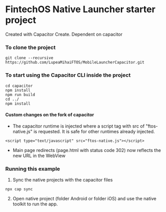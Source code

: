 # FintechOS Native Launcher starter project
Created with Capacitor Create. Dependent on capacitor
### To clone the project
```
git clone --recursive https://github.com/LupeaMihaiFTOS/MobileLauncherCapacitor.git
```

### To start using the Capacitor CLI inside the project
```
cd capacitor
npm install
npm run build
cd ../
npm install
```


#### Custom changes on the fork of capacitor
- The capacitor runtime is injected where a script tag with src of "ftos-native.js" is requested. It is safe for other runtimes already injected.
```
<script type="text/javascript" src="ftos-native.js"></script>
```
- Main page redirects (page.html with status code 302) now reflects the new URL in the WebView

### Running this example
1. Sync the native projects with the capacitor files
```
npx cap sync
```
2. Open native project (folder Android or folder iOS) and use the native toolkit to run the app.

